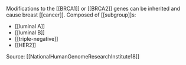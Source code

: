 Modifications to the [[BRCA1]] or [[BRCA2]] genes can be inherited and cause breast [[cancer]]. Composed of [[subgroup]]s:
* [[luminal A]]
* [[luminal B]]
* [[triple-negative]]
* [[HER2]]

Source: [[NationalHumanGenomeResearchInstitute18]]